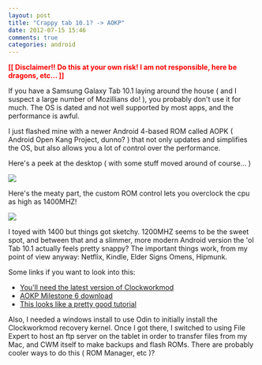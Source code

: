 ```yaml
---
layout: post
title: "Crappy tab 10.1? -> AOKP"
date: 2012-07-15 15:46
comments: true
categories: android
---
```


<p style="color: red;"><strong>[[ Disclaimer!! Do this at your own risk! I am not responsible, here be dragons, etc... ]]</strong></p>

If you have a Samsung Galaxy Tab 10.1 laying around the house ( and I suspect a large number of Mozillians do! ), you probably don't use it for much. The OS is dated and not well supported by most apps, and the performance is awful.

I just flashed mine with a newer Android 4-based ROM called AOPK ( Android Open Kang Project, dunno? ) that not only updates and simplifies the OS, but also allows you a lot of control over the performance.

Here's a peek at the desktop ( with some stuff moved around of course... )

<img src="https://dl.dropbox.com/u/1212936/aopk-desktop.png"/>

Here's the meaty part, the custom ROM control lets you overclock the cpu as high as 1400MHZ!

<img src="https://dl.dropbox.com/u/1212936/aopk-cpu.png"/>

I toyed with 1400 but things got sketchy. 1200MHZ seems to be the sweet spot, and between that and a slimmer, more modern Android version the 'ol Tab 10.1 actually feels pretty snappy? The important things work, from my point of view anyway: Netflix, Kindle, Elder Signs Omens, Hipmunk.

Some links if you want to look into this:

* [You'll need the latest version of Clockworkmod](http://forum.xda-developers.com/showthread.php?t=1090289)
* [AOKP Milestone 6 download](http://aokp.co/index.php/releases/_/milestone-6-r27)
* [This looks like a pretty good tutorial](http://theunlockr.com/2012/05/11/how-to-flash-clockworkmod-recovery-on-the-wifi-only-galaxy-tab-10-1/)

Also, I needed a windows install to use Odin to initially install the Clockworkmod recovery kernel. Once I got there, I switched to using File Expert to host an ftp server on the tablet in order to transfer files from my Mac, and CWM itself to make backups and flash ROMs. There are probably cooler ways to do this ( ROM Manager, etc )?




